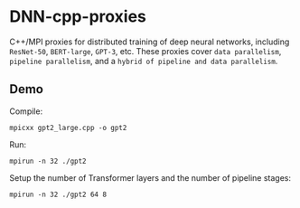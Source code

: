 # DNN-cpp-proxies
C++/MPI proxies for distributed training of deep neural networks, including `ResNet-50`, `BERT-large`, `GPT-3`, etc. These proxies cover `data parallelism`, `pipeline parallelism`, and a `hybrid of pipeline and data parallelism`.

## Demo
Compile:

`mpicxx gpt2_large.cpp -o gpt2`

Run:

`mpirun -n 32 ./gpt2`

Setup the number of Transformer layers and the number of pipeline stages:

`mpirun -n 32 ./gpt2 64 8`
